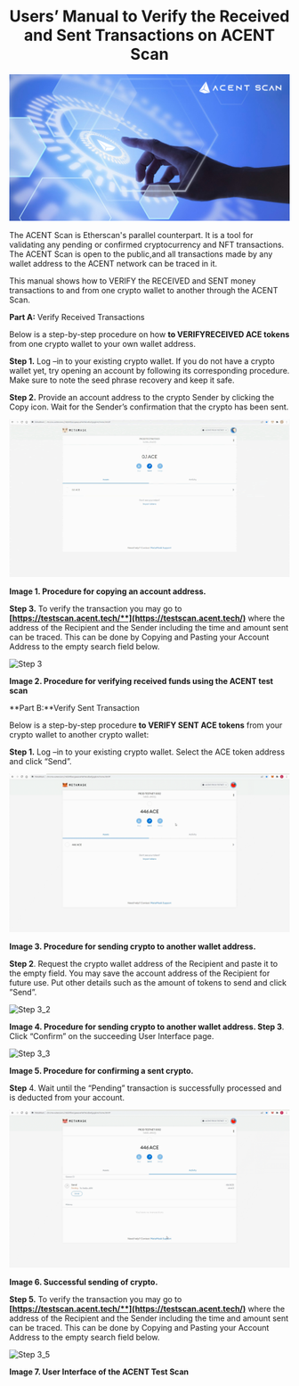 ﻿<h1 align="center">
 Users’ Manual to Verify the Received and Sent Transactions on ACENT Scan
</h1>
<p align="center">
  <img src="/images/Acent_scan.png?raw=true" alt="Sublime's custom image"/>
</p>

The ACENT Scan is Etherscan's parallel counterpart. It is a tool for validating any pending or confirmed cryptocurrency and NFT transactions. The ACENT Scan is open to the public,and all transactions made by any wallet address to the ACENT network can be traced in it.

This manual shows how to VERIFY the RECEIVED and SENT money transactions to and from one crypto wallet to another through the ACENT Scan.

**Part A:** Verify Received Transactions

Below is a step-by-step procedure on how **to VERIFYRECEIVED ACE tokens** from one crypto wallet to your own wallet address.

**Step 1.** Log –in to your existing crypto wallet. If you do not have a crypto wallet yet, try opening an account by following its corresponding procedure. Make sure to note the seed phrase recovery and keep it safe.

**Step 2.** Provide an account address to the crypto Sender by clicking the Copy icon. Wait for the Sender’s confirmation that the crypto has been sent.

<img src="/images/Acent%20Scan%20Image%201.gif?raw=true" alt="Step 2"/>

**Image 1. Procedure for copying an account address.**

**Step 3.** To verify the transaction you may go to **[https://testscan.acent.tech/**](https://testscan.acent.tech/)** where the address of the Recipient and the Sender including the time and amount sent can be traced. This can be done by Copying and Pasting your Account Address to the empty search field below.

<img src="/images/AcentScan2.gif?raw=true" alt="Step 3"/>

**Image 2. Procedure for verifying received funds using the ACENT test scan**

**Part B:**Verify Sent Transaction

Below is a step-by-step procedure **to VERIFY SENT ACE tokens** from your crypto wallet to another crypto wallet:

**Step 1.** Log –in to your existing crypto wallet. Select the ACE token address and click “Send”.

<img src="/images/AcentScan3.gif?raw=true" alt="Step 3_1"/>

**Image 3. Procedure for sending crypto to another wallet address.**

**Step 2**. Request the crypto wallet address of the Recipient and paste it to the empty field. You may save the account address of the Recipient for future use. Put other details such as the amount of tokens to send and click ”Send”.

<img src="/images/AcentScan4.gif?raw=true" alt="Step 3_2"/>

**Image 4. Procedure for sending crypto to another wallet address. Step 3**. Click “Confirm” on the succeeding User Interface page.

<img src="/images/AcentScan5.gif?raw=true" alt="Step 3_3"/>

**Image 5. Procedure for confirming a sent crypto.**

**Step** 4. Wait until the “Pending” transaction is successfully processed and is deducted from your account.

<img src="/images/AcentScan6.gif?raw=true" alt="Step 3_4"/>

**Image 6. Successful sending of crypto.**

**Step 5.** To verify the transaction you may go to **[https://testscan.acent.tech/**](https://testscan.acent.tech/)** where the address of the Recipient and the Sender including the time and amount sent can be traced. This can be done by Copying and Pasting your Account Address to the empty search field below.

<img src="/images/AcentScan2.gif?raw=true" alt="Step 3_5"/>

**Image 7. User Interface of the ACENT Test Scan**
